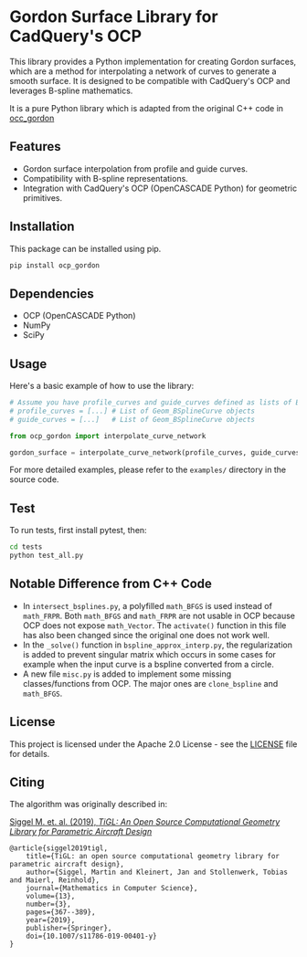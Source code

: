 # Gordon Surface Library for CadQuery's OCP

This library provides a Python implementation for creating Gordon surfaces, which are a method for interpolating a network of curves to generate a smooth surface. It is designed to be compatible with CadQuery's OCP and leverages B-spline mathematics.

It is a pure Python library which is adapted from the original C++ code in [occ_gordon](https://github.com/rainman110/occ_gordon)

## Features

- Gordon surface interpolation from profile and guide curves.
- Compatibility with B-spline representations.
- Integration with CadQuery's OCP (OpenCASCADE Python) for geometric primitives.

## Installation

This package can be installed using pip.

```bash
pip install ocp_gordon
```

## Dependencies

- OCP (OpenCASCADE Python)
- NumPy
- SciPy

## Usage

Here's a basic example of how to use the library:

```python
# Assume you have profile_curves and guide_curves defined as lists of B-spline objects
# profile_curves = [...] # List of Geom_BSplineCurve objects
# guide_curves = [...]   # List of Geom_BSplineCurve objects

from ocp_gordon import interpolate_curve_network

gordon_surface = interpolate_curve_network(profile_curves, guide_curves)

```

For more detailed examples, please refer to the `examples/` directory in the source code.

## Test

To run tests, first install pytest, then:

```bash
cd tests
python test_all.py

```

## Notable Difference from C++ Code

- In `intersect_bsplines.py`, a polyfilled `math_BFGS` is used instead of `math_FRPR`. Both `math_BFGS` and `math_FRPR` are not usable in OCP because OCP does not expose `math_Vector`. The `activate()` function in this file has also been changed since the original one does not work well.
- In the `_solve()` function in `bspline_approx_interp.py`, the regularization is added to prevent singular matrix which occurs in some cases for example when the input curve is a bspline converted from a circle.
- A new file `misc.py` is added to implement some missing classes/functions from OCP. The major ones are `clone_bspline` and `math_BFGS`.

## License

This project is licensed under the Apache 2.0 License - see the [LICENSE](LICENSE) file for details.

## Citing

The algorithm was originally described in:

[Siggel M. et. al. (2019), _TiGL: An Open Source Computational Geometry Library for Parametric Aircraft Design_](https://doi.org/10.1007/s11786-019-00401-y)

```
@article{siggel2019tigl,
	title={TiGL: an open source computational geometry library for parametric aircraft design},
	author={Siggel, Martin and Kleinert, Jan and Stollenwerk, Tobias and Maierl, Reinhold},
	journal={Mathematics in Computer Science},
	volume={13},
	number={3},
	pages={367--389},
	year={2019},
	publisher={Springer},
    doi={10.1007/s11786-019-00401-y}
}
```

